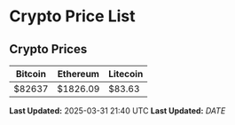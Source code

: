 # Crypto Price List

## Crypto Prices
| Bitcoin | Ethereum | Litecoin |
| ------- | -------- | -------- |
| $82637 | $1826.09 | $83.63 |
**Last Updated:** 2025-03-31 21:40 UTC
**Last Updated:** $DATE$
